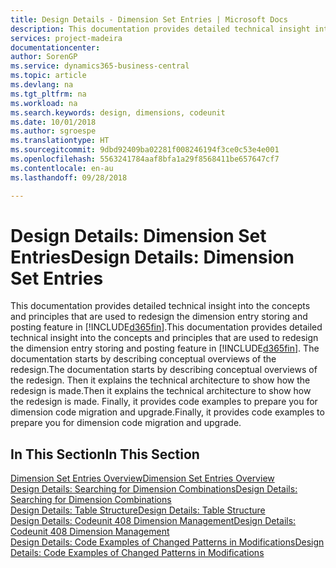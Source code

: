 ```yaml
---
title: Design Details - Dimension Set Entries | Microsoft Docs
description: This documentation provides detailed technical insight into the concepts and principles that are used to redesign the dimension entry storing and posting feature.
services: project-madeira
documentationcenter: 
author: SorenGP
ms.service: dynamics365-business-central
ms.topic: article
ms.devlang: na
ms.tgt_pltfrm: na
ms.workload: na
ms.search.keywords: design, dimensions, codeunit
ms.date: 10/01/2018
ms.author: sgroespe
ms.translationtype: HT
ms.sourcegitcommit: 9dbd92409ba02281f008246194f3ce0c53e4e001
ms.openlocfilehash: 5563241784aaf8bfa1a29f8568411be657647cf7
ms.contentlocale: en-au
ms.lasthandoff: 09/28/2018

---
```

# <a name="design-details-dimension-set-entries"></a><span data-ttu-id="a634f-103">Design Details: Dimension Set Entries</span><span class="sxs-lookup"><span data-stu-id="a634f-103">Design Details: Dimension Set Entries</span></span>
<span data-ttu-id="a634f-104">This documentation provides detailed technical insight into the concepts and principles that are used to redesign the dimension entry storing and posting feature in [!INCLUDE[d365fin](includes/d365fin_md.md)].</span><span class="sxs-lookup"><span data-stu-id="a634f-104">This documentation provides detailed technical insight into the concepts and principles that are used to redesign the dimension entry storing and posting feature in [!INCLUDE[d365fin](includes/d365fin_md.md)].</span></span> <span data-ttu-id="a634f-105">The documentation starts by describing conceptual overviews of the redesign.</span><span class="sxs-lookup"><span data-stu-id="a634f-105">The documentation starts by describing conceptual overviews of the redesign.</span></span> <span data-ttu-id="a634f-106">Then it explains the technical architecture to show how the redesign is made.</span><span class="sxs-lookup"><span data-stu-id="a634f-106">Then it explains the technical architecture to show how the redesign is made.</span></span> <span data-ttu-id="a634f-107">Finally, it provides code examples to prepare you for dimension code migration and upgrade.</span><span class="sxs-lookup"><span data-stu-id="a634f-107">Finally, it provides code examples to prepare you for dimension code migration and upgrade.</span></span>  

## <a name="in-this-section"></a><span data-ttu-id="a634f-108">In This Section</span><span class="sxs-lookup"><span data-stu-id="a634f-108">In This Section</span></span>  
[<span data-ttu-id="a634f-109">Dimension Set Entries Overview</span><span class="sxs-lookup"><span data-stu-id="a634f-109">Dimension Set Entries Overview</span></span>](design-details-dimension-set-entries-overview.md)  
[<span data-ttu-id="a634f-110">Design Details: Searching for Dimension Combinations</span><span class="sxs-lookup"><span data-stu-id="a634f-110">Design Details: Searching for Dimension Combinations</span></span>](design-details-searching-for-dimension-combinations.md)  
[<span data-ttu-id="a634f-111">Design Details: Table Structure</span><span class="sxs-lookup"><span data-stu-id="a634f-111">Design Details: Table Structure</span></span>](design-details-table-structure.md)  
[<span data-ttu-id="a634f-112">Design Details: Codeunit 408 Dimension Management</span><span class="sxs-lookup"><span data-stu-id="a634f-112">Design Details: Codeunit 408 Dimension Management</span></span>](design-details-codeunit-408-dimension-management.md)  
[<span data-ttu-id="a634f-113">Design Details: Code Examples of Changed Patterns in Modifications</span><span class="sxs-lookup"><span data-stu-id="a634f-113">Design Details: Code Examples of Changed Patterns in Modifications</span></span>](design-details-code-examples-of-changed-patterns-in-modifications.md)

